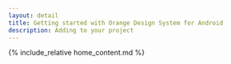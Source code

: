 ```yaml
---
layout: detail
title: Getting started with Orange Design System for Android
description: Adding to your project
---
```


{% include_relative home_content.md %}